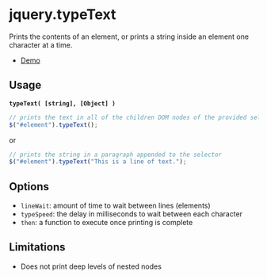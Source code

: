 # jquery.typeText
Prints the contents of an element, or prints a string inside an element one character at a time.

- [Demo](http://codepen.io/Lane/full/MKBPPV/)

## Usage

**`typeText( [string], [Object] )`**

```javascript
// prints the text in all of the children DOM nodes of the provided selector
$("#element").typeText();
```

or

```javascript
// prints the string in a paragraph appended to the selector
$("#element").typeText("This is a line of text.");
```

## Options

  - `lineWait`: amount of time to wait between lines (elements)
  - `typeSpeed`: the delay in milliseconds to wait between each character
  - `then`: a function to execute once printing is complete

## Limitations

  - Does not print deep levels of nested nodes

